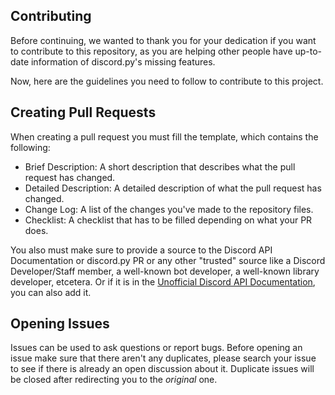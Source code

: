 ## Contributing

Before continuing, we wanted to thank you for your dedication if you want to contribute to this repository,
as you are helping other people have up-to-date information of discord.py's missing features.

Now, here are the guidelines you need to follow to contribute to this project.

## Creating Pull Requests

When creating a pull request you must fill the template, which contains the following:

- Brief Description: A short description that describes what the pull request has changed.
- Detailed Description: A detailed description of what the pull request has changed.
- Change Log: A list of the changes you've made to the repository files.
- Checklist: A checklist that has to be filled depending on what your PR does.

You also must make sure to provide a source to the Discord API Documentation or discord.py PR or any other "trusted"
source like a Discord Developer/Staff member, a well-known bot developer, a well-known library developer, etcetera. Or
if it is in the [Unofficial Discord API Documentation](https://docs.discord.sex/), you can also add it.

## Opening Issues

Issues can be used to ask questions or report bugs. Before opening an issue make sure that there aren't any duplicates,
please search your issue to see if there is already an open discussion about it. Duplicate issues will be closed after
redirecting you to the *original* one.
